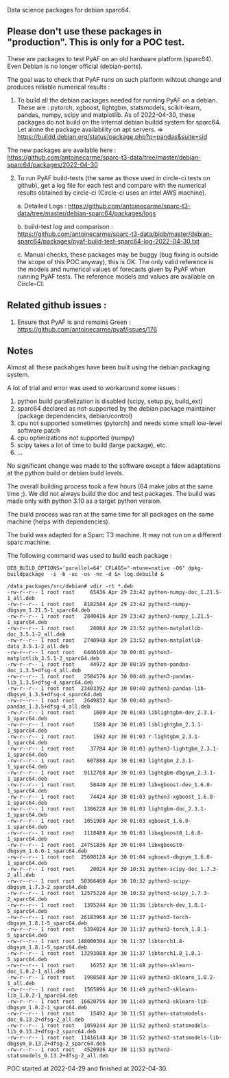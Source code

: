 Data science packages for debian sparc64.

## Please don't use these packages in "production". This is only for a POC test.

These are packages to test PyAF on an old hardware platform (sparc64). Even Debian is no longer official (debian-ports).


The goal was to check that PyAF runs on such platform wihtout change and produces reliable numerical results :

1. To build all the debian packages needed for running PyAF on a debian. These are : pytorch, xgboost, lightgbm, statsmodels, scikit-learn, pandas, numpy, scipy and matplotlib. As of 2022-04-30, these packages do not build on the internal debian buildd system for sparc64. Let alone the package availability on apt servers.
  => https://buildd.debian.org/status/package.php?p=pandas&suite=sid

The new packages are available here : https://github.com/antoinecarme/sparc-t3-data/tree/master/debian-sparc64/packages/2022-04-30
   
2. To run PyAF build-tests (the same as those used in circle-ci tests on github), get a log file for each test and compare with the numerical results obtained by circle-ci (Circle-ci uses an intel AWS machine).

    a. Detailed Logs  : https://github.com/antoinecarme/sparc-t3-data/tree/master/debian-sparc64/packages/logs
    
    b. build-test log and comparison : https://github.com/antoinecarme/sparc-t3-data/blob/master/debian-sparc64/packages/pyaf-build-test-sparc64-log-2022-04-30.txt
    
    c. Manual checks, these packages may be buggy (bug fixing is outside the scope of this POC anyway), this is OK. The only valid reference is the models and numerical values of forecasts given by PyAF when running PyAF tests. The reference models and values are available on Circle-CI.

## Related github issues :

1. Ensure that PyAF is and remains Green  : https://github.com/antoinecarme/pyaf/issues/176



## Notes

Almost all these packahges have been built using the debian packaging system.

A lot of trial and error was used to workaround some issues :
  1. python build parallelization is disabled (scipy, setup.py, build_ext)
  2. sparc64 declared as not-supported by the debian package maintainer (package dependencies, debian/control)
  2. cpu not supported sometimes (pytorch) and needs some small low-level software patch
  3. cpu optimizations not supported (numpy)
  4. scipy takes a lot of time to build (large package), etc.
  5. ...

No significant change was made to the software except a fdew adaptations at the python build or debian build levels.

The overall building process took a few hours (64 make jobs at the same time ;). We did not always build the doc and test packages. The build was made only with python 3.10 as a target python version.

The build process was ran at the same time for all packages on the same machine (helps with dependencies). 

The build was adapted for a Sparc T3 machine. It may not run on a different sparc machine.

The following command was used to build each package :

```
DEB_BUILD_OPTIONS='parallel=64' CFLAGS="-mtune=native -O6" dpkg-buildpackage  -i -b -uc -us -nc -d &> log.debuild &
```


```
/data_packages/src/debian# vdir -rt *.deb
-rw-r--r-- 1 root root     65436 Apr 29 23:42 python-numpy-doc_1.21.5-1_all.deb
-rw-r--r-- 1 root root   8182584 Apr 29 23:42 python3-numpy-dbgsym_1.21.5-1_sparc64.deb
-rw-r--r-- 1 root root   2840416 Apr 29 23:42 python3-numpy_1.21.5-1_sparc64.deb
-rw-r--r-- 1 root root     28084 Apr 29 23:52 python-matplotlib-doc_3.5.1-2_all.deb
-rw-r--r-- 1 root root   2740948 Apr 29 23:52 python-matplotlib-data_3.5.1-2_all.deb
-rw-r--r-- 1 root root   6446160 Apr 30 00:01 python3-matplotlib_3.5.1-2_sparc64.deb
-rw-r--r-- 1 root root     44972 Apr 30 00:39 python-pandas-doc_1.3.5+dfsg-4_all.deb
-rw-r--r-- 1 root root   2584576 Apr 30 00:40 python3-pandas-lib_1.3.5+dfsg-4_sparc64.deb
-rw-r--r-- 1 root root  23403392 Apr 30 00:40 python3-pandas-lib-dbgsym_1.3.5+dfsg-4_sparc64.deb
-rw-r--r-- 1 root root   2649832 Apr 30 00:40 python3-pandas_1.3.5+dfsg-4_all.deb
-rw-r--r-- 1 root root      1600 Apr 30 01:03 liblightgbm-dev_2.3.1-1_sparc64.deb
-rw-r--r-- 1 root root      1588 Apr 30 01:03 liblightgbm_2.3.1-1_sparc64.deb
-rw-r--r-- 1 root root      1592 Apr 30 01:03 r-lightgbm_2.3.1-1_sparc64.deb
-rw-r--r-- 1 root root     37784 Apr 30 01:03 python3-lightgbm_2.3.1-1_sparc64.deb
-rw-r--r-- 1 root root    607888 Apr 30 01:03 lightgbm_2.3.1-1_sparc64.deb
-rw-r--r-- 1 root root   9112768 Apr 30 01:03 lightgbm-dbgsym_2.3.1-1_sparc64.deb
-rw-r--r-- 1 root root     58440 Apr 30 01:03 libxgboost-dev_1.6.0-1_sparc64.deb
-rw-r--r-- 1 root root     74424 Apr 30 01:03 python3-xgboost_1.6.0-1_sparc64.deb
-rw-r--r-- 1 root root   1306228 Apr 30 01:03 lightgbm-doc_2.3.1-1_sparc64.deb
-rw-r--r-- 1 root root   1051908 Apr 30 01:03 xgboost_1.6.0-1_sparc64.deb
-rw-r--r-- 1 root root   1118488 Apr 30 01:03 libxgboost0_1.6.0-1_sparc64.deb
-rw-r--r-- 1 root root  24751836 Apr 30 01:04 libxgboost0-dbgsym_1.6.0-1_sparc64.deb
-rw-r--r-- 1 root root  25698128 Apr 30 01:04 xgboost-dbgsym_1.6.0-1_sparc64.deb
-rw-r--r-- 1 root root     20024 Apr 30 10:31 python-scipy-doc_1.7.3-2_all.deb
-rw-r--r-- 1 root root  50366460 Apr 30 10:32 python3-scipy-dbgsym_1.7.3-2_sparc64.deb
-rw-r--r-- 1 root root  12575220 Apr 30 10:32 python3-scipy_1.7.3-2_sparc64.deb
-rw-r--r-- 1 root root   1395244 Apr 30 11:36 libtorch-dev_1.8.1-5_sparc64.deb
-rw-r--r-- 1 root root  26183968 Apr 30 11:37 python3-torch-dbgsym_1.8.1-5_sparc64.deb
-rw-r--r-- 1 root root   5394024 Apr 30 11:37 python3-torch_1.8.1-5_sparc64.deb
-rw-r--r-- 1 root root 148000304 Apr 30 11:37 libtorch1.8-dbgsym_1.8.1-5_sparc64.deb
-rw-r--r-- 1 root root  13293088 Apr 30 11:37 libtorch1.8_1.8.1-5_sparc64.deb
-rw-r--r-- 1 root root     16252 Apr 30 11:48 python-sklearn-doc_1.0.2-1_all.deb
-rw-r--r-- 1 root root   1988508 Apr 30 11:49 python3-sklearn_1.0.2-1_all.deb
-rw-r--r-- 1 root root   1565896 Apr 30 11:49 python3-sklearn-lib_1.0.2-1_sparc64.deb
-rw-r--r-- 1 root root  16620756 Apr 30 11:49 python3-sklearn-lib-dbgsym_1.0.2-1_sparc64.deb
-rw-r--r-- 1 root root     15492 Apr 30 11:51 python-statsmodels-doc_0.13.2+dfsg-2_all.deb
-rw-r--r-- 1 root root   1059244 Apr 30 11:52 python3-statsmodels-lib_0.13.2+dfsg-2_sparc64.deb
-rw-r--r-- 1 root root  11416148 Apr 30 11:52 python3-statsmodels-lib-dbgsym_0.13.2+dfsg-2_sparc64.deb
-rw-r--r-- 1 root root   4520936 Apr 30 11:53 python3-statsmodels_0.13.2+dfsg-2_all.deb

```

POC started at 2022-04-29 and finished at 2022-04-30.
